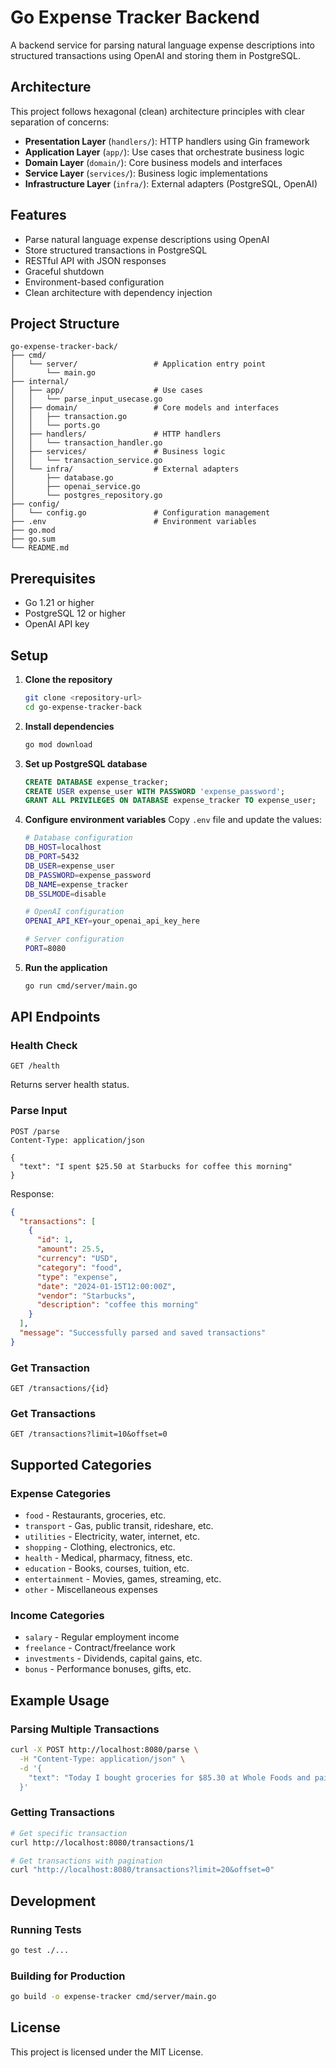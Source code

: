 # Go Expense Tracker Backend

A backend service for parsing natural language expense descriptions into structured transactions using OpenAI and storing them in PostgreSQL.

## Architecture

This project follows hexagonal (clean) architecture principles with clear separation of concerns:

- **Presentation Layer** (`handlers/`): HTTP handlers using Gin framework
- **Application Layer** (`app/`): Use cases that orchestrate business logic
- **Domain Layer** (`domain/`): Core business models and interfaces
- **Service Layer** (`services/`): Business logic implementations
- **Infrastructure Layer** (`infra/`): External adapters (PostgreSQL, OpenAI)

## Features

- Parse natural language expense descriptions using OpenAI
- Store structured transactions in PostgreSQL
- RESTful API with JSON responses
- Graceful shutdown
- Environment-based configuration
- Clean architecture with dependency injection

## Project Structure

```
go-expense-tracker-back/
├── cmd/
│   └── server/                 # Application entry point
│       └── main.go
├── internal/
│   ├── app/                    # Use cases
│   │   └── parse_input_usecase.go
│   ├── domain/                 # Core models and interfaces
│   │   ├── transaction.go
│   │   └── ports.go
│   ├── handlers/               # HTTP handlers
│   │   └── transaction_handler.go
│   ├── services/               # Business logic
│   │   └── transaction_service.go
│   └── infra/                  # External adapters
│       ├── database.go
│       ├── openai_service.go
│       └── postgres_repository.go
├── config/
│   └── config.go               # Configuration management
├── .env                        # Environment variables
├── go.mod
├── go.sum
└── README.md
```

## Prerequisites

- Go 1.21 or higher
- PostgreSQL 12 or higher
- OpenAI API key

## Setup

1. **Clone the repository**

   ```bash
   git clone <repository-url>
   cd go-expense-tracker-back
   ```

2. **Install dependencies**

   ```bash
   go mod download
   ```

3. **Set up PostgreSQL database**

   ```sql
   CREATE DATABASE expense_tracker;
   CREATE USER expense_user WITH PASSWORD 'expense_password';
   GRANT ALL PRIVILEGES ON DATABASE expense_tracker TO expense_user;
   ```

4. **Configure environment variables**
   Copy `.env` file and update the values:

   ```bash
   # Database configuration
   DB_HOST=localhost
   DB_PORT=5432
   DB_USER=expense_user
   DB_PASSWORD=expense_password
   DB_NAME=expense_tracker
   DB_SSLMODE=disable

   # OpenAI configuration
   OPENAI_API_KEY=your_openai_api_key_here

   # Server configuration
   PORT=8080
   ```

5. **Run the application**
   ```bash
   go run cmd/server/main.go
   ```

## API Endpoints

### Health Check

```
GET /health
```

Returns server health status.

### Parse Input

```
POST /parse
Content-Type: application/json

{
  "text": "I spent $25.50 at Starbucks for coffee this morning"
}
```

Response:

```json
{
  "transactions": [
    {
      "id": 1,
      "amount": 25.5,
      "currency": "USD",
      "category": "food",
      "type": "expense",
      "date": "2024-01-15T12:00:00Z",
      "vendor": "Starbucks",
      "description": "coffee this morning"
    }
  ],
  "message": "Successfully parsed and saved transactions"
}
```

### Get Transaction

```
GET /transactions/{id}
```

### Get Transactions

```
GET /transactions?limit=10&offset=0
```

## Supported Categories

### Expense Categories

- `food` - Restaurants, groceries, etc.
- `transport` - Gas, public transit, rideshare, etc.
- `utilities` - Electricity, water, internet, etc.
- `shopping` - Clothing, electronics, etc.
- `health` - Medical, pharmacy, fitness, etc.
- `education` - Books, courses, tuition, etc.
- `entertainment` - Movies, games, streaming, etc.
- `other` - Miscellaneous expenses

### Income Categories

- `salary` - Regular employment income
- `freelance` - Contract/freelance work
- `investments` - Dividends, capital gains, etc.
- `bonus` - Performance bonuses, gifts, etc.

## Example Usage

### Parsing Multiple Transactions

```bash
curl -X POST http://localhost:8080/parse \
  -H "Content-Type: application/json" \
  -d '{
    "text": "Today I bought groceries for $85.30 at Whole Foods and paid $45 for gas at Shell. Also received my freelance payment of $500."
  }'
```

### Getting Transactions

```bash
# Get specific transaction
curl http://localhost:8080/transactions/1

# Get transactions with pagination
curl "http://localhost:8080/transactions?limit=20&offset=0"
```

## Development

### Running Tests

```bash
go test ./...
```

### Building for Production

```bash
go build -o expense-tracker cmd/server/main.go
```

## License

This project is licensed under the MIT License.
